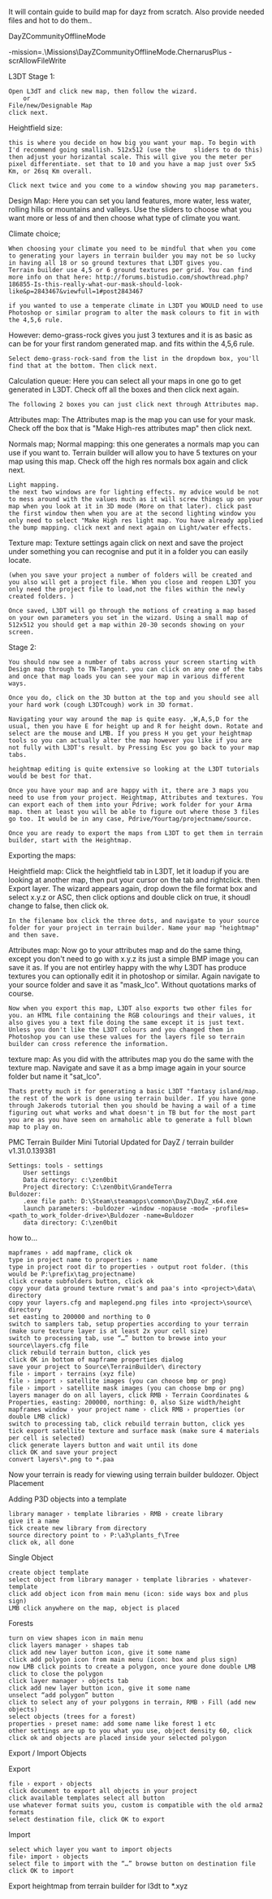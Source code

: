It will contain guide to build map for dayz from scratch.
Also provide needed files and hot to do them..



DayZCommunityOfflineMode

-mission=.\Missions\DayZCommunityOfflineMode.ChernarusPlus -scrAllowFileWrite

L3DT
	Stage 1:

	Open L3dT and click new map, then follow the wizard.
		or
	File/new/Designable Map
	click next. 

Heightfield size:

	this is where you decide on how big you want your map. To begin with I'd recommend going smallish. 512x512 (use the 	sliders to do this)
	then adjust your horizantal scale. This will give you the meter per pixel differentiate. set that to 10 and you have a map just over 5x5 Km, or 26sq Km overall.

	Click next twice and you come to a window showing you map parameters.

Design Map:
	Here you can set you land features, more water, less water, rolling hills or mountains and valleys.
	Use the sliders to choose what you want more or less of and then choose what type of climate you want.

Climate choice;

	When choosing your climate you need to be mindful that when you come to generating your layers in terrain builder you may not be so lucky in having all 18 or so ground textures that L3DT gives you.
	Terrain builder use 4,5 or 6 ground textures per grid. You can find more info on that here: http://forums.bistudio.com/showthread.php?186855-Is-this-really-what-our-mask-should-look-like&p=2843467&viewfull=1#post2843467

	if you wanted to use a temperate climate in L3DT you WOULD need to use Photoshop or similar program to alter the mask colours to fit in with the 4,5,6 rule.

However: demo-grass-rock gives you just 3 textures and it is as basic as can be for your first random generated map. and fits within the 4,5,6 rule.

	Select demo-grass-rock-sand from the list in the dropdown box, you'll find that at the bottom. Then click next.

Calculation queue:
	Here you can select all your maps in one go to get generated in L3DT. Check off all the boxes and then click next again.

	The following 2 boxes you can just click next through Attributes map.

Attributes map:
	The Attributes map is the map you can use for your mask. Check off the box that is "Make High-res attributes map" then click next.

Normals map;
	Normal mapping: this one generates a normals map you can use if you want to. Terrain builder will allow you to have 5 textures on your map using this map. Check off the high res normals box again and click next.

	Light mapping.
	the next two windows are for lighting effects. my advice would be not to mess around with the values much as it will screw things up on your map when you look at it in 3D mode (More on that later). click past the first window then when you are at the second lighting window you only need to select "Make High res light map. You have already applied the bump mapping. click next and next again on Light/water effects.

Texture map:
	Texture settings again click on next and save the project under something you can recognise and put it in a folder you can easily locate.

	(when you save your project a number of folders will be created and you also will get a project file. When you close and reopen L3DT you only need the project file to load,not the files within the newly created folders. )

	Once saved, L3DT will go through the motions of creating a map based on your own parameters you set in the wizard. Using a small map of 512x512 you should get a map within 20-30 seconds showing on your screen.

Stage 2:

	You should now see a number of tabs across your screen starting with Design map through to TN-Tangent. you can click on any one of the tabs and once that map loads you can see your map in various different ways.

	Once you do, click on the 3D button at the top and you should see all your hard work (cough L3DTcough) work in 3D format.

	Navigating your way around the map is quite easy. ,W,A,S,D for the usual, then you have E for height up and R for height down. Rotate and select are the mouse and LMB. If you press H you get your heightmap tools so you can actually alter the map however you like if you are not fully with L3DT's result. by Pressing Esc you go back to your map tabs.

	heightmap editing is quite extensive so looking at the L3DT tutorials would be best for that.

	Once you have your map and are happy with it, there are 3 maps you need to use from your project. Heightmap, Attributes and textures. You can export each of them into your Pdrive; work folder for your Arma map. then at least you will be able to figure out where those 3 files go too. It would be in any case, Pdrive/Yourtag/projectname/source.

	Once you are ready to export the maps from L3DT to get them in terrain builder, start with the Heightmap.

Exporting the maps:

Heightfield map:
	Click the heightfield tab in L3DT, let it loadup if you are looking at another map, then put your cursor on the tab and rightclick. then Export layer. The wizard appears again, drop down the file format box and select x.y.z or ASC, then click options and double click on true, it shoudl change to false, then click ok.

	In the filename box click the three dots, and navigate to your source folder for your project in terrain builder. Name your map "heightmap" and then save.

Attributes map:
	Now go to your attributes map and do the same thing, except you don't need to go with x.y.z its just a simple BMP image you can save it as. If you are not entirley happy with the why L3DT has produce textures you can optionally edit it in photoshop or similar. Again navigate to your source folder and save it as "mask_lco". Without quotations marks of course.

	Now when you export this map, L3DT also exports two other files for you. an HTML file containing the RGB colourings and their values, it also gives you a text file doing the same except it is just text. Unless you don't like the L3DT colours and you changed them in Photoshop you can use these values for the layers file so terrain builder can cross reference the information.

texture map:
	As you did with the attributes map you do the same with the texture map. Navigate and save it as a bmp image again in your source folder but name it "sat_lco".

	Thats pretty much it for generating a basic L3DT "fantasy island/map. the rest of the work is done using terrain builder. If you have gone through Jakerods tutorial then you should be having a wail of a time figuring out what works and what doesn't in TB but for the most part you are as you have seen on armaholic able to generate a full blown map to play on.



PMC Terrain Builder Mini Tutorial
Updated for DayZ / terrain builder v1.31.0.139381

	Settings: tools - settings
		User settings
		Data directory: c:\zen0bit
		Project directory: C:\zen0bit\GrandeTerra
	Buldozer:
		.exe file path: D:\Steam\steamapps\common\DayZ\DayZ_x64.exe
		launch parameters: -buldozer -window -nopause -mod= -profiles=<path_to_work_folder-drive>\Buldozer -name=Buldozer
		data directory: C:\zen0bit
		
how to...

    mapframes › add mapframe, click ok
    type in project name to properties › name
    type in project root dir to properties › output root folder. (this would be P:\prefix\tag_projectname)
    click create subfolders button, click ok
    copy your data ground texture rvmat's and paa's into <project>\data\ directory
    copy your layers.cfg and maplegend.png files into <project>\source\ directory
    set easting to 200000 and northing to 0
    switch to samplers tab, setup properties according to your terrain (make sure texture layer is at least 2x your cell size)
    switch to processing tab, use “…” button to browse into your source\layers.cfg file
    click rebuild terrain button, click yes
    click OK in bottom of mapframe properties dialog
    save your project to Source\TerrainBuilder\ directory
    file › import › terrains (xyz file)
    file › import › satellite images (you can choose bmp or png)
    file › import › satellite mask images (you can choose bmp or png)
    layers manager do on all layers, click RMB › Terrain Coordinates & Properties, easting: 200000, northing: 0, also Size width/height
    mapframes window › your project name › click RMB › properties (or double LMB click)
    switch to processing tab, click rebuild terrain button, click yes
    tick export satellite texture and surface mask (make sure 4 materials per cell is selected)
    click generate layers button and wait until its done
    click OK and save your project
    convert layers\*.png to *.paa

Now your terrain is ready for viewing using terrain builder buldozer.
Object Placement

Adding P3D objects into a template

    library manager › template libraries › RMB › create library
    give it a name
    tick create new library from directory
    source directory point to › P:\a3\plants_f\Tree
    click ok, all done

Single Object

    create object template
    select object from library manager › template libraries › whatever-template
    click add object icon from main menu (icon: side ways box and plus sign)
    LMB click anywhere on the map, object is placed

Forests

    turn on view shapes icon in main menu
    click layers manager › shapes tab
    click add new layer button icon, give it some name
    click add polygon icon from main menu (icon: box and plus sign)
    now LMB click points to create a polygon, once youre done double LMB click to close the polygon
    click layer manager › objects tab
    click add new layer button icon, give it some name
    unselect “add polygon” button
    click to select any of your polygons in terrain, RMB › Fill (add new objects)
    select objects (trees for a forest)
    properties › preset name: add some name like forest 1 etc
    other settings are up to you what you use, object density 60, click
    click ok and objects are placed inside your selected polygon

Export / Import Objects

Export

    file › export › objects
    click document to export all objects in your project
    click available templates select all button
    use whatever format suits you, custom is compatible with the old arma2 formats
    select destination file, click OK to export

Import

    select which layer you want to import objects
    file› import › objects
    select file to import with the “…” browse button on destination file
    click OK to import

Export heightmap from terrain builder for l3dt
to *.xyz
